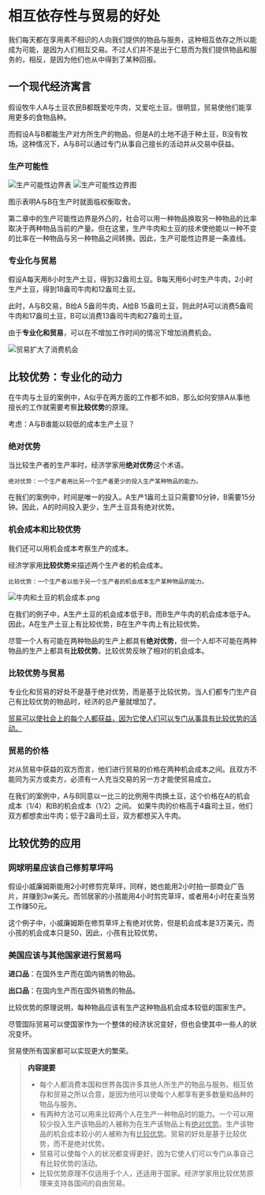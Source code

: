 # 相互依存性与贸易的好处

我们每天都在享用素不相识的人向我们提供的物品与服务，这种相互依存之所以能成为可能，是因为人们相互交易。不过人们并不是出于仁慈而为我们提供物品和服务的，相反，是因为他们也从中得到了某种回报。

## 一个现代经济寓言

假设牧牛人A与土豆农民B都既爱吃牛肉，又爱吃土豆。很明显，贸易使他们能享用更多的食物品种。

而假设A与B都能生产对方所生产的物品，但是A的土地不适于种土豆，B没有牧场。这种情况下，A与B可以通过专门从事自己擅长的活动并从交易中获益。

### 生产可能性

![生产可能性边界表](https://s1.ax1x.com/2020/07/21/UoEBLt.png)
![生产可能性边界图](https://s1.ax1x.com/2020/07/21/UoEIe0.png)

图示表明A与B在生产时就面临权衡取舍。

第二章中的生产可能性边界是外凸的，社会可以用一种物品换取另一种物品的比率取决于两种物品当前的产量。但在这里，生产牛肉和土豆的技术使他能以一种不变的比率在一种物品与另一种物品之间转换。因此，生产可能性边界是一条直线。

### 专业化与贸易

假设A每天用8小时生产土豆，得到32盎司土豆。B每天用6小时生产牛肉，2小时生产土豆，得到18盎司牛肉和12盎司土豆。

此时，A与B交易，B给A 5盎司牛肉，A给B 15盎司土豆，则此时A可以消费5盎司牛肉和17盎司土豆，B可以消费13盎司牛肉和27盎司土豆。

由于**专业化和贸易**，可以在不增加工作时间的情况下增加消费机会。

![贸易扩大了消费机会](https://s1.ax1x.com/2020/07/21/Uo38eg.png)

## 比较优势：专业化的动力

在牛肉与土豆的案例中，A似乎在两方面的工作都不如B，那么如何安排A从事他擅长的工作就需要考察**比较优势**的原理。

考虑：A与B谁能以较低的成本生产土豆？

### 绝对优势

当比较生产者的生产率时，经济学家用**绝对优势**这个术语。

    绝对优势：一个生产者用比另一个生产者更少的投入生产某种物品的能力。

在我们的案例中，时间是唯一的投入。A生产1盎司土豆只需要10分钟，B需要15分钟。因此，A的时间投入更少，生产土豆具有绝对优势。

### 机会成本和比较优势

我们还可以用机会成本考察生产的成本。

经济学家用**比较优势**来描述两个生产者的机会成本。

    比较优势：一个生产者以低于另一个生产者的机会成本生产某种物品的能力。

![牛肉和土豆的机会成本.png](https://i.loli.net/2020/07/22/oE1VvN8qGLCSyAj.png)

在我们的例子中，A生产土豆的机会成本低于B，而B生产牛肉的机会成本低于A。因此，A在生产土豆上有比较优势，B在生产牛肉上有比较优势。

尽管一个人有可能在两种物品的生产上都具有**绝对优势**，但一个人却不可能在两种物品的生产上都具有**比较优势**。比较优势反映了相对的机会成本。

### 比较优势与贸易

专业化和贸易的好处不是基于绝对优势，而是基于比较优势。当人们都专门生产自己有比较优势的物品时，经济的总产量就增加了。

<u>贸易可以使社会上的每个人都获益，因为它使人们可以专门从事具有比较优势的活动。</u>

### 贸易的价格

对从贸易中获益的双方而言，他们进行贸易的价格在两种机会成本之间。且双方不能同为买方或卖方，必须有一人充当交易的另一方才能使贸易成立。

在我们的案例中，A与B同意以一比三的比例用牛肉换土豆，这个价格在A的机会成本（1/4）和B的机会成本（1/2）之间。
如果牛肉的价格高于4盎司土豆，他们双方都想卖出牛肉；低于2盎司土豆，双方都想买入牛肉。

## 比较优势的应用

### 网球明星应该自己修剪草坪吗

假设小威廉姆斯能用2小时修剪完草坪，同样，她也能用2小时拍一部商业广告片，并赚到3w美元。而邻居家的小孩能用4小时剪完草坪，或者用4小时在麦当劳工作赚50元。

这个例子中，小威廉姆斯在修剪草坪上有绝对优势，但是机会成本是3万美元，而小孩的机会成本只是50，因此，小孩有比较优势。

### 美国应该与其他国家进行贸易吗

**进口品**：在国外生产而在国内销售的物品。

**出口品**：在国内生产而在国外销售的物品。

比较优势的原理说明，每种物品应该有生产这种物品机会成本较低的国家生产。

尽管国际贸易可以使国家作为一个整体的经济状况变好，但也会使其中一些人的状况变坏。

贸易使所有国家都可以实现更大的繁荣。

><a name="summary">**内容提要**</a>
>
>- 每个人都消费本国和世界各国许多其他人所生产的物品与服务。相互依存和贸易之所以合意，是因为他可以使每个人都享有更多数量和品种的物品与服务。
>- 有两种方法可以用来比较两个人在生产一种物品时的能力。一个可以用较少投入生产该物品的人被称为在生产该物品上有<u>绝对优势</u>。生产该物品的机会成本较小的人被称为有<u>比较优势</u>。贸易的好处是基于比较优势，而不是绝对优势。
>- 贸易可以使每个人的状况都变得更好，因为它使人们可以专门从事自己有比较优势的活动。
>- 比较优势原理不仅适用于个人，还适用于国家。经济学家用比较优势原理来支持各国间的自由贸易。
